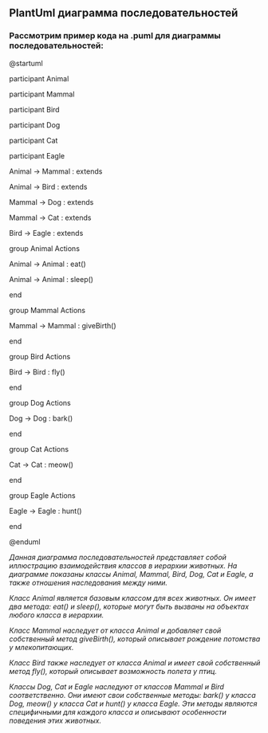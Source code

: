 ## PlantUml диаграмма последовательностей

### **Рассмотрим пример кода на .puml для диаграммы последовательностей:**

@startuml

participant Animal

participant Mammal

participant Bird

participant Dog

participant Cat

participant Eagle

Animal -> Mammal : extends

Animal -> Bird : extends

Mammal -> Dog : extends

Mammal -> Cat : extends

Bird -> Eagle : extends

group Animal Actions

Animal -> Animal : eat()

Animal -> Animal : sleep()

end

group Mammal Actions

Mammal -> Mammal : giveBirth()

end


group Bird Actions

Bird -> Bird : fly()

end

group Dog Actions

Dog -> Dog : bark()

end

group Cat Actions

Cat -> Cat : meow()

end

group Eagle Actions

Eagle -> Eagle : hunt()

end

@enduml


*Данная диаграмма последовательностей представляет собой иллюстрацию взаимодействия классов в иерархии животных. На диаграмме показаны классы Animal, Mammal, Bird, Dog, Cat и Eagle, а также отношения наследования между ними.*

*Класс Animal является базовым классом для всех животных. Он имеет два метода: eat() и sleep(), которые могут быть вызваны на объектах любого класса в иерархии.*

*Класс Mammal наследует от класса Animal и добавляет свой собственный метод giveBirth(), который описывает рождение потомства у млекопитающих.*

*Класс Bird также наследует от класса Animal и имеет свой собственный метод fly(), который описывает возможность полета у птиц.*

*Классы Dog, Cat и Eagle наследуют от классов Mammal и Bird соответственно. Они имеют свои собственные методы: bark() у класса Dog, meow() у класса Cat и hunt() у класса Eagle. Эти методы являются специфичными для каждого класса и описывают особенности поведения этих животных.*

